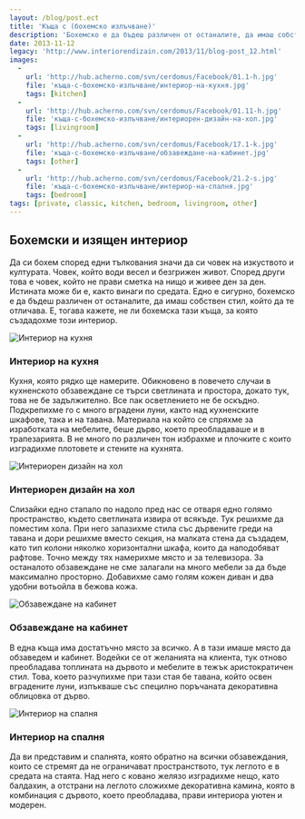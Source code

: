 ```yaml
---
layout: /blog/post.ect
title: 'Къща с (бохемско излъчване)'
description: 'Бохемско е да бъдеш различен от останалите, да имаш собствен стил, който да те отличава. Е, тогава кажете, не ли бохемска тази къща, за която създадохме този интериор.'
date: 2013-11-12
legacy: 'http://www.interiorendizain.com/2013/11/blog-post_12.html'
images:
  -
    url: 'http://hub.acherno.com/svn/cerdomus/Facebook/01.1-h.jpg'
    file: 'къща-с-бохемско-излъчване/интериор-на-кухня.jpg'
    tags: [kitchen]
  -
    url: 'http://hub.acherno.com/svn/cerdomus/Facebook/01.11-h.jpg'
    file: 'къща-с-бохемско-излъчване/интериорен-дизайн-на-хол.jpg'
    tags: [livingroom]
  -
    url: 'http://hub.acherno.com/svn/cerdomus/Facebook/17.1-k.jpg'
    file: 'къща-с-бохемско-излъчване/обзавеждане-на-кабинет.jpg'
    tags: [other]
  -
    url: 'http://hub.acherno.com/svn/cerdomus/Facebook/21.2-s.jpg'
    file: 'къща-с-бохемско-излъчване/интериор-на-спалня.jpg'
    tags: [bedroom]
tags: [private, classic, kitchen, bedroom, livingroom, other]
---
```

## **Бохемски** и изящен **интериор**
Да си бохем според едни тълкования значи да си човек на изкуството и културата. Човек, който води весел и безгрижен живот. Според други това е човек, който не прави сметка на нищо и живее ден за ден. Истината може би е, както винаги по средата. Едно е сигурно, бохемско е да бъдеш различен от останалите, да имаш собствен стил, който да те отличава. Е, тогава кажете, не ли бохемска тази къща, за която създадохме този интериор.

![Интериор на кухня](къща-с-бохемско-излъчване/интериор-на-кухня.jpg)
### Интериор на **кухня**

Кухня, която рядко ще намерите. Обикновено в повечето случаи в кухненското обзавеждане се търси светлината и простора, докато тук, това не бе задължително. Все пак осветлението не бе оскъдно. Подкрепихме го с много вградени луни, както над кухненските шкафове, така и на тавана. Материала на който се спряхме за изработката на мебелите, беше дърво, което преобладаваше и в трапезарията. В не много по различен тон избрахме и плочките с които изградихме плотовете и стените на кухнята.

![Интериорен дизайн на хол](къща-с-бохемско-излъчване/интериорен-дизайн-на-хол.jpg)
### Интериорен дизайн на **хол**

Слизайки едно стапало по надоло пред нас се отваря едно голямо пространство, където светлината извира от всякъде. Тук решихме да поместим хола. При него запазихме стила със дървените греди на тавана и дори решихме вместо секция, на малката стена да създадем, като тип колони няколко хоризонтални шкафа, които да наподобяват рафтове. Точно между тях намерихме място и за телевизора. За останалото обзавеждане не сме залагали на много мебели за да бъде максимално просторно. Добавихме само голям кожен диван и два удобни вотьойла в бежова кожа.

![Обзавеждане на кабинет](къща-с-бохемско-излъчване/обзавеждане-на-кабинет.jpg)
### Обзавеждане на **кабинет**

В една къща има достатъчно място за всичко. А в тази имаше място да обзаведем и кабинет. Водейки се от желанията на клиента, тук отново преобладава топлината на дървото и мебелите в тежък аристократичен стил. Това, което разчупихме при тази стая бе тавана, който освен вградените луни, изпъкваше със специлно поръчаната декоративна облицовка от дърво.

![Интериор на спалня](къща-с-бохемско-излъчване/интериор-на-спалня.jpg)
### Интериор на **спалня**

Да ви представим и спалнята, която обратно на всички обзавеждания, които се стремят да не ограничават пространството, тук леглото е в средата на стаята. Над него с ковано желязо изградихме нещо, като балдахин, а отстрани на леглото сложихме декоративна камина, която в комбинация с дървото, което преобладава, прави интериора уютен и модерен.